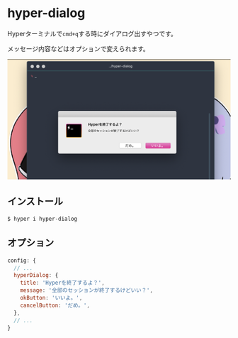 # hyper-dialog
Hyperターミナルで`cmd+q`する時にダイアログ出すやつです。

メッセージ内容などはオプションで変えられます。

![screenshot](./res/screenshot.png)

## インストール
```bash
$ hyper i hyper-dialog
```

## オプション
```javascript
config: {
  // ...
  hyperDialog: {
    title: 'Hyperを終了するよ？',
    message: '全部のセッションが終了するけどいい？',
    okButton: 'いいよ。',
    cancelButton: 'だめ。',
  },
  // ...
}
```
